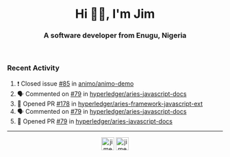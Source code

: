 <h1 align="center">Hi 👋🏾, I'm Jim</h1>
<h3 align="center">A software developer from Enugu, Nigeria</h3>
<br/>
<!-- https://github.com/rahuldkjain/github-profile-readme-generator --!>

<!--  <p align="left"><img src="https://github-readme-stats.vercel.app/api?username=rapaktech&show_icons=true&count_private=true&" alt="rapaktech" /></p> --!>

<!--
Github language stats
<p align="left"><img src="https://github-readme-stats.vercel.app/api/top-langs/?username=rapaktech&layout=compact" alt="rapaktech" /><p>
-->

<!-- Codestats language stats -->
<!-- <p align="left"><img src="https://codestats-readme.vercel.app/api/top-langs/?username=rapaktech&layout=compact&language_count=12" alt="rapaktech" /><p>    --!>
  
<h3>Recent Activity</h3>

<!--START_SECTION:activity-->
1. ❗️ Closed issue [#85](https://github.com/animo/animo-demo/issues/85) in [animo/animo-demo](https://github.com/animo/animo-demo)
2. 🗣 Commented on [#79](https://github.com/hyperledger/aries-javascript-docs/issues/79) in [hyperledger/aries-javascript-docs](https://github.com/hyperledger/aries-javascript-docs)
3. 💪 Opened PR [#178](https://github.com/hyperledger/aries-framework-javascript-ext/pull/178) in [hyperledger/aries-framework-javascript-ext](https://github.com/hyperledger/aries-framework-javascript-ext)
4. 🗣 Commented on [#79](https://github.com/hyperledger/aries-javascript-docs/issues/79) in [hyperledger/aries-javascript-docs](https://github.com/hyperledger/aries-javascript-docs)
5. 💪 Opened PR [#79](https://github.com/hyperledger/aries-javascript-docs/pull/79) in [hyperledger/aries-javascript-docs](https://github.com/hyperledger/aries-javascript-docs)
<!--END_SECTION:activity-->

---

<p align="center">
<a href="https://twitter.com/jimezesinachi" target="blank"><img align="center" src="https://cdn.jsdelivr.net/npm/simple-icons@3.0.1/icons/twitter.svg" alt="jimezesinachi" height="30" width="30" /></a>
<a href="https://linkedin.com/in/jimezesinachi" target="blank"><img align="center" src="https://cdn.jsdelivr.net/npm/simple-icons@3.0.1/icons/linkedin.svg" alt="jimezesinachi" height="30" width="30" /></a>
</p>
